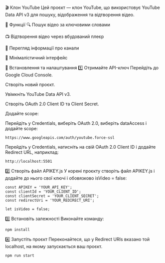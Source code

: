 🎬 Клон YouTube
Цей проєкт — клон YouTube, що використовує YouTube Data API v3 для пошуку, відображення та відтворення відео.

🚀 Функції
🔍 Пошук відео за ключовими словами

📺 Відтворення відео через вбудований плеєр

📢 Перегляд інформації про канали

🎨 Мінімалістичний інтерфейс

📌 Встановлення та налаштування
1️⃣ Отримайте API-ключ
Перейдіть до Google Cloud Console.

Створіть новий проєкт.

Увімкніть YouTube Data API v3.

Створіть OAuth 2.0 Client ID та Client Secret.

Додайте scope:

Перейдіть у Credentials, виберіть OAuth 2.0, виберіть dataAccess і додайте scope:
```
https://www.googleapis.com/auth/youtube.force-ssl
```
Перейдіть у Credentials, натисніть на свій OAuth 2.0 Client ID і додайте Redirect URL, наприклад:
```
http://localhost:5501
```
2️⃣ Створіть файл APIKEY.js
У корені проєкту створіть файл APIKEY.js і додайте до нього свої ключі і обовязково isVideo = false:
```
const APIKEY = 'YOUR_API_KEY';
const clientId = 'YOUR_CLIENT_ID';
const clientSecret = 'YOUR_CLIENT_SECRET';
const redirectUri = 'YOUR_REDIRECT_URI';

let isVideo = false;
```
3️⃣ Встановіть залежності
Виконайте команду:
```
npm install
```
4️⃣ Запустіть проєкт
Переконайтеся, що у Redirect URIs вказано той localhost, на якому запускається ваш проєкт.
```
npm run start
```
